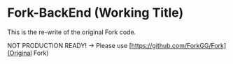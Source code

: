 # Fork-BackEnd (Working Title)
This is the re-write of the original Fork code.

NOT PRODUCTION READY! -> Please use [https://github.com/ForkGG/Fork](Original Fork)
